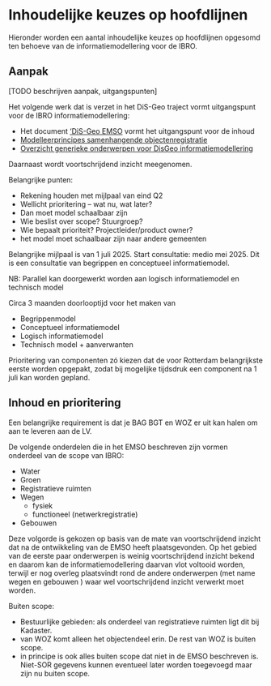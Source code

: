 # Inhoudelijke keuzes op hoofdlijnen

Hieronder worden een aantal inhoudelijke keuzes op hoofdlijnen opgesomd ten
behoeve van de informatiemodellering voor de IBRO.

## Aanpak
[TODO beschrijven aanpak, uitgangspunten]

Het volgende werk dat is verzet in het DiS-Geo traject vormt uitgangspunt voor de IBRO informatiemodellering: 
- Het document [‘DiS-Geo EMSO](https://docs.geostandaarden.nl/disgeo/emso/) vormt het uitgangspunt voor de inhoud
- [Modelleerprincipes samenhangende objectenregistratie](https://geonovum.github.io/disgeo-imsor/modelleerprincipes/)
- [Overzicht generieke onderwerpen voor DisGeo informatiemodellering](https://geonovum.github.io/disgeo-imsor/documentatie/)

Daarnaast wordt voortschrijdend inzicht meegenomen.

Belangrijke punten:
- Rekening houden met mijlpaal van eind Q2​
- Wellicht prioritering – wat nu, wat later?​
- Dan moet model schaalbaar zijn​
- Wie beslist over scope? Stuurgroep?​
- Wie bepaalt prioriteit? Projectleider/product owner?
- het model moet schaalbaar zijn naar andere gemeenten

Belangrijke mijlpaal is van 1 juli 2025​. Start consultatie: medio mei 2025​. Dit is een consultatie van begrippen en conceptueel informatiemodel​. 

NB: Parallel kan doorgewerkt worden aan logisch informatiemodel en technisch model​

Circa 3 maanden doorlooptijd voor het maken van​
- Begrippenmodel​
- Conceptueel informatiemodel​
- Logisch informatiemodel​
- Technisch model + aanverwanten​

 Prioritering van componenten zó kiezen dat de voor Rotterdam belangrijkste eerste worden opgepakt, zodat bij mogelijke tijdsdruk een component na 1 juli kan worden gepland.

## Inhoud en prioritering

Een belangrijke requirement is dat je BAG BGT en WOZ er uit kan halen om aan te leveren aan de LV. 

De volgende onderdelen die in het EMSO beschreven zijn vormen onderdeel van de scope van IBRO: 
- Water​
- Groen​
- Registratieve ruimten​
- Wegen ​
    - fysiek​
    - functioneel (netwerkregistratie)​
- Gebouwen​

Deze volgorde is gekozen op basis van de mate van voortschrijdend inzicht dat na de ontwikkeling van de EMSO heeft plaatsgevonden. Op het gebied van de eerste paar onderwerpen is weinig voortschrijdend inzicht bekend en daarom kan de informatiemodellering daarvan vlot voltooid worden, terwijl er nog overleg plaatsvindt rond de andere onderwerpen (met name wegen en gebouwen ) waar wel voortschrijdend inzicht verwerkt moet worden.

Buiten scope: 
- Bestuurlijke gebieden: als onderdeel van registratieve ruimten ligt dit bij Kadaster.
- van WOZ komt alleen het objectendeel erin. De rest van WOZ is buiten scope.
- in principe is ook alles buiten scope dat niet in de EMSO beschreven is. Niet-SOR gegevens kunnen eventueel later worden toegevoegd maar zijn nu buiten scope.